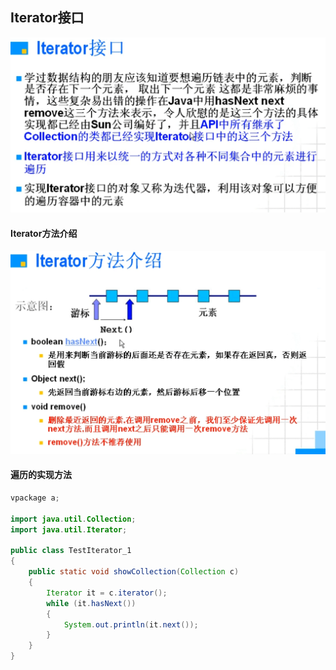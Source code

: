 ## Iterator接口

<img src="img/Iterator接口.png" alt="Iterator接口" style="zoom:60%;" />

#### Iterator方法介绍

<img src="img/Iterator方法介绍.png" alt="Iterator方法介绍" style="zoom:60%;" />



#### 遍历的实现方法

```java
vpackage a;

import java.util.Collection;
import java.util.Iterator;

public class TestIterator_1
{
    public static void showCollection(Collection c)
    {
        Iterator it = c.iterator();
        while (it.hasNext())
        {
            System.out.println(it.next());
        }
    }
}
```

